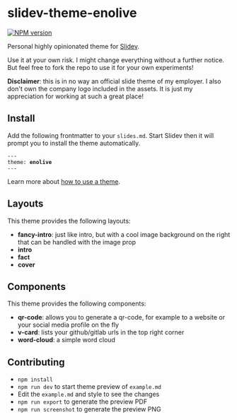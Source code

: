 # slidev-theme-enolive

[![NPM version](https://img.shields.io/npm/v/slidev-theme-enolive?color=3AB9D4&label=)](https://www.npmjs.com/package/slidev-theme-enolive)

Personal highly opinionated theme for [Slidev](https://github.com/slidevjs/slidev).

Use it at your own risk. I might change everything without a further notice.
But feel free to fork the repo to use it for your own experiments!

**Disclaimer**: this is in no way an official slide theme of my employer. I also don't own
the company logo included in the assets. It is just my appreciation for working at such a great
place!

<!--
  Learn more about how to write a theme:
  https://sli.dev/guide/write-theme.html
--->

<!--
  run `npm run dev` to check out the slides for more details of how to start writing a theme
-->

<!--
  Put some screenshots here to demonstrate your theme

  Live demo: [...]
-->

## Install

Add the following frontmatter to your `slides.md`. Start Slidev then it will prompt you to install the theme automatically.

<pre><code>---
theme: <b>enolive</b>
---</code></pre>

Learn more about [how to use a theme](https://sli.dev/guide/theme-addon#use-theme).

## Layouts

This theme provides the following layouts:

- **fancy-intro**: just like intro, but with a cool image background on the right that can be handled with the image prop
- **intro**
- **fact**
- **cover**

## Components

This theme provides the following components:

- **qr-code**: allows you to generate a qr-code, for example to a website or your social media profile on the fly
- **v-card**: lists your github/gitlab urls in the top right corner
- **word-cloud**: a simple word cloud

## Contributing

- `npm install`
- `npm run dev` to start theme preview of `example.md`
- Edit the `example.md` and style to see the changes
- `npm run export` to generate the preview PDF
- `npm run screenshot` to generate the preview PNG
